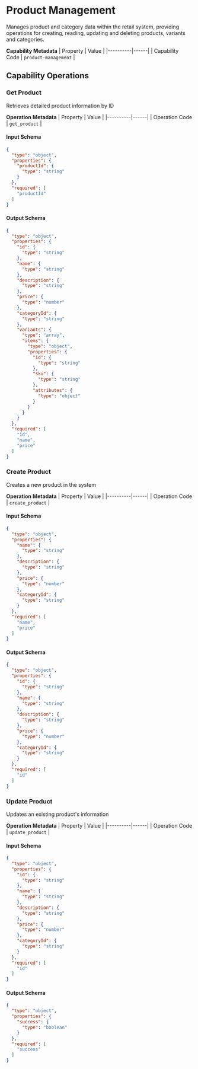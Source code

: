 # Product Management
Manages product and category data within the retail system, providing operations for creating, reading, updating and deleting products, variants and categories.

**Capability Metadata**
| Property | Value |
|----------|------|
| Capability Code | `product-management` |

## Capability Operations

### Get Product
Retrieves detailed product information by ID

**Operation Metadata**
| Property | Value |
|----------|------|
| Operation Code | `get_product` |

#### Input Schema
```json operation input schema
{
  "type": "object",
  "properties": {
    "productId": {
      "type": "string"
    }
  },
  "required": [
    "productId"
  ]
}
```

#### Output Schema
```json operation output schema
{
  "type": "object",
  "properties": {
    "id": {
      "type": "string"
    },
    "name": {
      "type": "string"
    },
    "description": {
      "type": "string"
    },
    "price": {
      "type": "number"
    },
    "categoryId": {
      "type": "string"
    },
    "variants": {
      "type": "array",
      "items": {
        "type": "object",
        "properties": {
          "id": {
            "type": "string"
          },
          "sku": {
            "type": "string"
          },
          "attributes": {
            "type": "object"
          }
        }
      }
    }
  },
  "required": [
    "id",
    "name",
    "price"
  ]
}
```
### Create Product
Creates a new product in the system

**Operation Metadata**
| Property | Value |
|----------|------|
| Operation Code | `create_product` |

#### Input Schema
```json operation input schema
{
  "type": "object",
  "properties": {
    "name": {
      "type": "string"
    },
    "description": {
      "type": "string"
    },
    "price": {
      "type": "number"
    },
    "categoryId": {
      "type": "string"
    }
  },
  "required": [
    "name",
    "price"
  ]
}
```

#### Output Schema
```json operation output schema
{
  "type": "object",
  "properties": {
    "id": {
      "type": "string"
    },
    "name": {
      "type": "string"
    },
    "description": {
      "type": "string"
    },
    "price": {
      "type": "number"
    },
    "categoryId": {
      "type": "string"
    }
  },
  "required": [
    "id"
  ]
}
```
### Update Product
Updates an existing product's information

**Operation Metadata**
| Property | Value |
|----------|------|
| Operation Code | `update_product` |

#### Input Schema
```json operation input schema
{
  "type": "object",
  "properties": {
    "id": {
      "type": "string"
    },
    "name": {
      "type": "string"
    },
    "description": {
      "type": "string"
    },
    "price": {
      "type": "number"
    },
    "categoryId": {
      "type": "string"
    }
  },
  "required": [
    "id"
  ]
}
```

#### Output Schema
```json operation output schema
{
  "type": "object",
  "properties": {
    "success": {
      "type": "boolean"
    }
  },
  "required": [
    "success"
  ]
}
```
